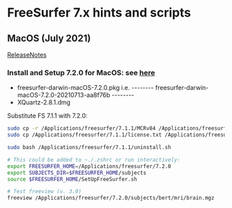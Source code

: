 # FreeSurfer 7.x hints and scripts



## MacOS (July 2021)
[ReleaseNotes](https://surfer.nmr.mgh.harvard.edu/fswiki/ReleaseNotes)

### Install and Setup 7.2.0 for MacOS: see [here](https://surfer.nmr.mgh.harvard.edu/fswiki//FS7_mac)


- freesurfer-darwin-macOS-7.2.0.pkg  i.e. -------- freesurfer-darwin-macOS-7.2.0-20210713-aa8f76b --------
- XQuartz-2.8.1.dmg


Substitute FS 7.1.1 with 7.2.0:
```bash
sudo cp -r /Applications/freesurfer/7.1.1/MCRv84 /Applications/freesurfer/7.2.0/
sudo cp /Applications/freesurfer/7.1.1/license.txt /Applications/freesurfer/7.2.0/

sudo bash /Applications/freesurfer/7.1.1/uninstall.sh 

# This could be added to ~./.zshrc or run interactively:
export FREESURFER_HOME=/Applications/freesurfer/7.2.0
export SUBJECTS_DIR=$FREESURFER_HOME/subjects
source $FREESURFER_HOME/SetUpFreeSurfer.sh

# Test freeview (v. 3.0)
freeview /Applications/freesurfer/7.2.0/subjects/bert/mri/brain.mgz
```


